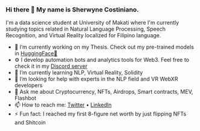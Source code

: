 ### Hi there 👋 My name is Sherwyne Costiniano.
I'm a data science student at University of Makati where I'm currently studying topics related in Natural Language Processing, Speech Recognition, and Virtual Reality localized for Filipino language. 

* 🔭 I’m currently working on my Thesis. Check out my pre-trained models in [HuggingFace🤗](https://huggingface.co/scostiniano)
* ⚙️ I develop automation bots and analytics tools for Web3. Feel free to check it in my [Discord server](https://discord.gg/Ar7qCq3c8J)
* 🌱 I’m currently learning NLP, Virtual Reality, Solidity
* 🤔 I’m looking for help with experts in the NLP field and VR WebXR developers
* 💬 Ask me about Cryptocurrency, NFTs, Airdrops, Smart contracts, MEV, Flashbot
* 📫 How to reach me: [Twitter](https://twitter.com/shercostiniano) • [LinkedIn](https://www.linkedin.com/in/shercostiniano)
* ⚡ Fun fact: I reached my first 8-figure net worth by just flipping NFTs and Shitcoin

